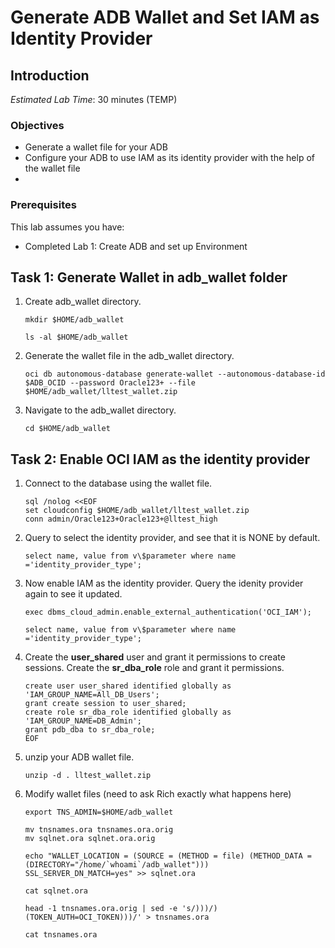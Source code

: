 # Generate ADB Wallet and Set IAM as Identity Provider

## Introduction

*Estimated Lab Time*: 30 minutes (TEMP)

### Objectives
- Generate a wallet file for your ADB
- Configure your ADB to use IAM as its identity provider with the help of the wallet file
-

### Prerequisites
This lab assumes you have:
- Completed Lab 1: Create ADB and set up Environment

## Task 1: Generate Wallet in adb_wallet folder

1. Create adb_wallet directory.

    ```
    mkdir $HOME/adb_wallet
    ```

    ```
    ls -al $HOME/adb_wallet
    ```

2. Generate the wallet file in the adb_wallet directory.

    ```
    oci db autonomous-database generate-wallet --autonomous-database-id $ADB_OCID --password Oracle123+ --file $HOME/adb_wallet/lltest_wallet.zip
    ```

3. Navigate to the adb_wallet directory.

    ```
    cd $HOME/adb_wallet
    ```

## Task 2: Enable OCI IAM as the identity provider

1. Connect to the database using the wallet file.

    ```
    sql /nolog <<EOF
    set cloudconfig $HOME/adb_wallet/lltest_wallet.zip
    conn admin/Oracle123+Oracle123+@lltest_high
    ```

2. Query to select the identity provider, and see that it is NONE by default.

    ```
    select name, value from v\$parameter where name ='identity_provider_type';
    ```

3. Now enable IAM as the identity provider. Query the idenity provider again to see it updated.

    ```
    exec dbms_cloud_admin.enable_external_authentication('OCI_IAM');

    select name, value from v\$parameter where name ='identity_provider_type';
    ```

4. Create the **user_shared** user and grant it permissions to create sessions. Create the **sr_dba_role** role and grant it permissions.

    ```
    create user user_shared identified globally as 'IAM_GROUP_NAME=All_DB_Users';
    grant create session to user_shared;
    create role sr_dba_role identified globally as 'IAM_GROUP_NAME=DB_Admin';
    grant pdb_dba to sr_dba_role;
    EOF
    ```

5. unzip your ADB wallet file.

    ```
    unzip -d . lltest_wallet.zip
    ```

6. Modify wallet files (need to ask Rich exactly what happens here)

    ```
    export TNS_ADMIN=$HOME/adb_wallet

    mv tnsnames.ora tnsnames.ora.orig
    mv sqlnet.ora sqlnet.ora.orig

    echo "WALLET_LOCATION = (SOURCE = (METHOD = file) (METHOD_DATA = (DIRECTORY="/home/`whoami`/adb_wallet")))
    SSL_SERVER_DN_MATCH=yes" >> sqlnet.ora

    cat sqlnet.ora

    head -1 tnsnames.ora.orig | sed -e 's/)))/)(TOKEN_AUTH=OCI_TOKEN)))/' > tnsnames.ora

    cat tnsnames.ora
    ```
